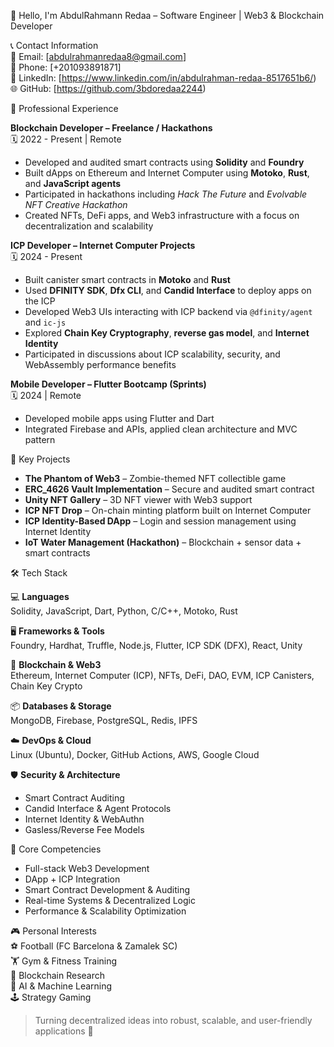 👋 Hello, I'm AbdulRahmann Redaa – Software Engineer | Web3 & Blockchain Developer

📞 Contact Information  
📧 Email: [abdulrahmanredaa8@gmail.com]  
📱 Phone: [+201093891871]  
🔗 LinkedIn: [https://www.linkedin.com/in/abdulrahman-redaa-8517651b6/)  
🌐 GitHub: [https://github.com/3bdoredaa2244)  

🚀 Professional Experience  

**Blockchain Developer – Freelance / Hackathons**  
🗓️ 2022 - Present | Remote  
- Developed and audited smart contracts using **Solidity** and **Foundry**  
- Built dApps on Ethereum and Internet Computer using **Motoko**, **Rust**, and **JavaScript agents**  
- Participated in hackathons including *Hack The Future* and *Evolvable NFT Creative Hackathon*  
- Created NFTs, DeFi apps, and Web3 infrastructure with a focus on decentralization and scalability  

**ICP Developer – Internet Computer Projects**  
🗓️ 2024 - Present  
- Built canister smart contracts in **Motoko** and **Rust**  
- Used **DFINITY SDK**, **Dfx CLI**, and **Candid Interface** to deploy apps on the ICP  
- Developed Web3 UIs interacting with ICP backend via `@dfinity/agent` and `ic-js`  
- Explored **Chain Key Cryptography**, **reverse gas model**, and **Internet Identity**  
- Participated in discussions about ICP scalability, security, and WebAssembly performance benefits  

**Mobile Developer – Flutter Bootcamp (Sprints)**  
🗓️ 2024 | Remote  
- Developed mobile apps using Flutter and Dart  
- Integrated Firebase and APIs, applied clean architecture and MVC pattern  

🧪 Key Projects  

- **The Phantom of Web3** – Zombie-themed NFT collectible game  
- **ERC_4626 Vault Implementation** – Secure and audited smart contract  
- **Unity NFT Gallery** – 3D NFT viewer with Web3 support  
- **ICP NFT Drop** – On-chain minting platform built on Internet Computer  
- **ICP Identity-Based DApp** – Login and session management using Internet Identity  
- **IoT Water Management (Hackathon)** – Blockchain + sensor data + smart contracts  

🛠️ Tech Stack  

💻 **Languages**  
Solidity, JavaScript, Dart, Python, C/C++, Motoko, Rust  

🖥️ **Frameworks & Tools**  
Foundry, Hardhat, Truffle, Node.js, Flutter, ICP SDK (DFX), React, Unity  

🔗 **Blockchain & Web3**  
Ethereum, Internet Computer (ICP), NFTs, DeFi, DAO, EVM, ICP Canisters, Chain Key Crypto  

📦 **Databases & Storage**  
MongoDB, Firebase, PostgreSQL, Redis, IPFS  

☁️ **DevOps & Cloud**  
Linux (Ubuntu), Docker, GitHub Actions, AWS, Google Cloud  

🛡️ **Security & Architecture**  
- Smart Contract Auditing  
- Candid Interface & Agent Protocols  
- Internet Identity & WebAuthn  
- Gasless/Reverse Fee Models  

🌟 Core Competencies  
- Full-stack Web3 Development  
- DApp + ICP Integration  
- Smart Contract Development & Auditing  
- Real-time Systems & Decentralized Logic  
- Performance & Scalability Optimization  

🎮 Personal Interests  
⚽ Football (FC Barcelona & Zamalek SC)  
🏋️ Gym & Fitness Training  
🔗 Blockchain Research  
🤖 AI & Machine Learning  
🕹️ Strategy Gaming  

> Turning decentralized ideas into robust, scalable, and user-friendly applications 🚀
